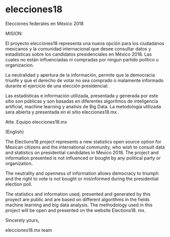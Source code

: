 # elecciones18
Elecciones federales en México 2018

MISION:

El proyecto elecciones18 representa una nueva opción para los ciudadanos mexicanos y la comunidad internacional que desee consultar datos 
y estadísticas sobre los candidatos presidenciales en México 2018. Las cuales no están influenciadas ni compradas por ningun partido político
u organizacion.

La neutralidad y apertura de la información, permite que la democracia triunfe y que el derecho de votar no sea comprado o malamente informado
durante el ejercicio de una elección presidencial. 

Las estadísticas e información utilizada, presentada y generada por este sitio son públicas y son basadas en diferentes algoritmos de inteligencia artificial, 
machine learning y analísis de Big Data. La metodología utilizada sera abierta y presentada en el sitio elecciones18.mx .

Atte.
Equipo elecciones18.mx

(English)

The Elections18 project represents a new statistics open source option for Mexican citizens and the international community,
who wish to consult data and statistics on presidential candidates in Mexico 2018. The project and information presented is not influenced
or bought by any political party or organization.

The neutrality and openness of information allows democracy to triumph and the right to vote is not bought or misinformed during the 
presidential election poll. 

The statistics and information used, presented and generated by this proyect are public and are based on different algorithms in the 
fields machine learning and big data analysis. The methodology used in this project will be open and presented on the website Elections18. mx.

Sincerely yours,

elecciones18.mx team






